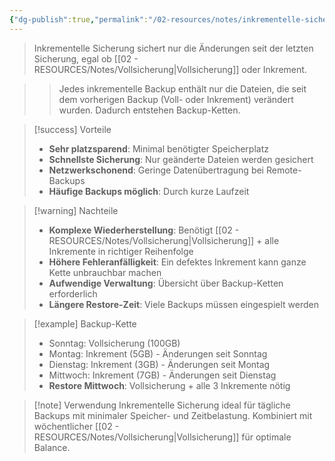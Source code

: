 ```yaml
---
{"dg-publish":true,"permalink":"/02-resources/notes/inkrementelle-sicherung/","tags":["#informatik/backup/typ","#sicherheit/it-sicherheit","#änderungen/letztes-backup"],"noteIcon":"","updated":"2025-09-27T02:14:44.826+02:00"}
---
```



>Inkrementelle Sicherung sichert nur die Änderungen seit der letzten Sicherung, egal ob [[02 - RESOURCES/Notes/Vollsicherung\|Vollsicherung]] oder Inkrement.

>>Jedes inkrementelle Backup enthält nur die Dateien, die seit dem vorherigen Backup (Voll- oder Inkrement) verändert wurden. Dadurch entstehen Backup-Ketten.

>[!success] Vorteile
>- **Sehr platzsparend**: Minimal benötigter Speicherplatz
>- **Schnellste Sicherung**: Nur geänderte Dateien werden gesichert
>- **Netzwerkschonend**: Geringe Datenübertragung bei Remote-Backups
>- **Häufige Backups möglich**: Durch kurze Laufzeit

>[!warning] Nachteile
>- **Komplexe Wiederherstellung**: Benötigt [[02 - RESOURCES/Notes/Vollsicherung\|Vollsicherung]] + alle Inkremente in richtiger Reihenfolge
>- **Höhere Fehleranfälligkeit**: Ein defektes Inkrement kann ganze Kette unbrauchbar machen
>- **Aufwendige Verwaltung**: Übersicht über Backup-Ketten erforderlich
>- **Längere Restore-Zeit**: Viele Backups müssen eingespielt werden

>[!example] Backup-Kette
>- Sonntag: Vollsicherung (100GB)
>- Montag: Inkrement (5GB) - Änderungen seit Sonntag
>- Dienstag: Inkrement (3GB) - Änderungen seit Montag
>- Mittwoch: Inkrement (7GB) - Änderungen seit Dienstag
>- **Restore Mittwoch**: Vollsicherung + alle 3 Inkremente nötig

>[!note] Verwendung
>Inkrementelle Sicherung ideal für tägliche Backups mit minimaler Speicher- und Zeitbelastung. Kombiniert mit wöchentlicher [[02 - RESOURCES/Notes/Vollsicherung\|Vollsicherung]] für optimale Balance.